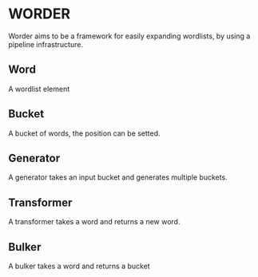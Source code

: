 # WORDER

Worder aims to be a framework for easily expanding wordlists, by using a
pipeline infrastructure.

## Word

A wordlist element

## Bucket

A bucket of words, the position can be setted.

## Generator

A generator takes an input bucket and generates multiple buckets.

## Transformer

A transformer takes a word and returns a new word.

## Bulker

A bulker takes a word and returns a bucket
